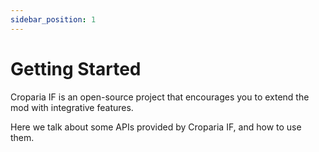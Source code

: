 ```yaml
---
sidebar_position: 1
---
```


# Getting Started

Croparia IF is an open-source project that encourages you to extend the mod with integrative features.

Here we talk about some APIs provided by Croparia IF, and how to use them.